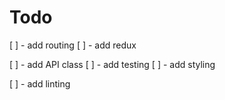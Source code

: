 # Todo
[ ] - add routing
[ ] - add redux 

[ ] - add API class
[ ] - add testing
[ ] - add styling

[ ] - add linting